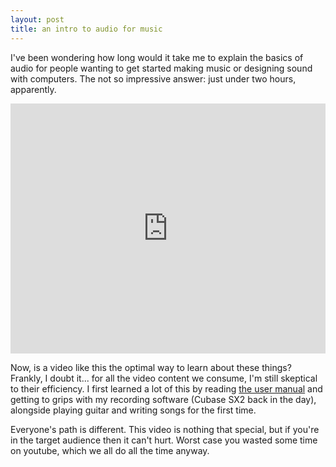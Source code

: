 ```yaml
---
layout: post
title: an intro to audio for music
---
```


I've been wondering how long would it take me to explain the basics of audio for people wanting to get started making music or designing sound with computers. The not so impressive answer: just under two hours, apparently.

<iframe width="100%" height="400" src="https://www.youtube.com/embed/1old894PpIw" title="Audio / Music Primer" frameborder="0" allow="accelerometer; autoplay; clipboard-write; encrypted-media; gyroscope; picture-in-picture; web-share" allowfullscreen></iframe>

Now, is a video like this the optimal way to learn about these things? Frankly, I doubt it... for all the video content we consume, I'm still skeptical to their efficiency. I first learned a lot of this by reading [the user manual](http://www.midimanuals.com/manuals/steinberger/cubase_sx_2/operation_manual_english/operation_manual_en_10735k.pdf) and getting to grips with my recording software (Cubase SX2 back in the day), alongside playing guitar and writing songs for the first time.

Everyone's path is different. This video is nothing that special, but if you're in the target audience then it can't hurt. Worst case you wasted some time on youtube, which we all do all the time anyway.